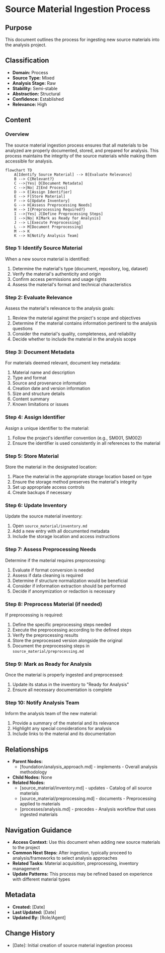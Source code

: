 # Source Material Ingestion Process

## Purpose
This document outlines the process for ingesting new source materials into the analysis project.

## Classification
- **Domain:** Process
- **Source Type:** Mixed
- **Analysis Stage:** Raw
- **Stability:** Semi-stable
- **Abstraction:** Structural
- **Confidence:** Established
- **Relevance:** High

## Content

### Overview

The source material ingestion process ensures that all materials to be analyzed are properly documented, stored, and prepared for analysis. This process maintains the integrity of the source materials while making them accessible for analysis.

```mermaid
flowchart TD
    A[Identify Source Material] --> B[Evaluate Relevance]
    B --> C{Relevant?}
    C -->|Yes| D[Document Metadata]
    C -->|No| Z[End Process]
    D --> E[Assign Identifier]
    E --> F[Store Material]
    F --> G[Update Inventory]
    G --> H[Assess Preprocessing Needs]
    H --> I{Preprocessing Required?}
    I -->|Yes| J[Define Preprocessing Steps]
    I -->|No| K[Mark as Ready for Analysis]
    J --> L[Execute Preprocessing]
    L --> M[Document Preprocessing]
    M --> K
    K --> N[Notify Analysis Team]
```

### Step 1: Identify Source Material

When a new source material is identified:

1. Determine the material's type (document, repository, log, dataset)
2. Verify the material's authenticity and origin
3. Confirm access permissions and usage rights
4. Assess the material's format and technical characteristics

### Step 2: Evaluate Relevance

Assess the material's relevance to the analysis goals:

1. Review the material against the project's scope and objectives
2. Determine if the material contains information pertinent to the analysis questions
3. Consider the material's quality, completeness, and reliability
4. Decide whether to include the material in the analysis scope

### Step 3: Document Metadata

For materials deemed relevant, document key metadata:

1. Material name and description
2. Type and format
3. Source and provenance information
4. Creation date and version information
5. Size and structure details
6. Content summary
7. Known limitations or issues

### Step 4: Assign Identifier

Assign a unique identifier to the material:

1. Follow the project's identifier convention (e.g., SM001, SM002)
2. Ensure the identifier is used consistently in all references to the material

### Step 5: Store Material

Store the material in the designated location:

1. Place the material in the appropriate storage location based on type
2. Ensure the storage method preserves the material's integrity
3. Set up appropriate access controls
4. Create backups if necessary

### Step 6: Update Inventory

Update the source material inventory:

1. Open `source_material/inventory.md`
2. Add a new entry with all documented metadata
3. Include the storage location and access instructions

### Step 7: Assess Preprocessing Needs

Determine if the material requires preprocessing:

1. Evaluate if format conversion is needed
2. Assess if data cleaning is required
3. Determine if structure normalization would be beneficial
4. Consider if information extraction should be performed
5. Decide if anonymization or redaction is necessary

### Step 8: Preprocess Material (if needed)

If preprocessing is required:

1. Define the specific preprocessing steps needed
2. Execute the preprocessing according to the defined steps
3. Verify the preprocessing results
4. Store the preprocessed version alongside the original
5. Document the preprocessing steps in `source_material/preprocessing.md`

### Step 9: Mark as Ready for Analysis

Once the material is properly ingested and preprocessed:

1. Update its status in the inventory to "Ready for Analysis"
2. Ensure all necessary documentation is complete

### Step 10: Notify Analysis Team

Inform the analysis team of the new material:

1. Provide a summary of the material and its relevance
2. Highlight any special considerations for analysis
3. Include links to the material and its documentation

## Relationships
- **Parent Nodes:** 
  - [foundation/analysis_approach.md] - implements - Overall analysis methodology
- **Child Nodes:** None
- **Related Nodes:** 
  - [source_material/inventory.md] - updates - Catalog of all source materials
  - [source_material/preprocessing.md] - documents - Preprocessing applied to materials
  - [processes/analysis.md] - precedes - Analysis workflow that uses ingested materials

## Navigation Guidance
- **Access Context:** Use this document when adding new source materials to the project
- **Common Next Steps:** After ingestion, typically proceed to analysis/frameworks to select analysis approaches
- **Related Tasks:** Material acquisition, preprocessing, inventory management
- **Update Patterns:** This process may be refined based on experience with different material types

## Metadata
- **Created:** [Date]
- **Last Updated:** [Date]
- **Updated By:** [Role/Agent]

## Change History
- [Date]: Initial creation of source material ingestion process
